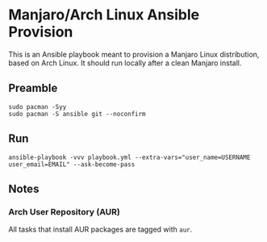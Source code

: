 # Manjaro/Arch Linux Ansible Provision

This is an Ansible playbook meant to provision a Manjaro Linux distribution,
based on Arch Linux. It should run locally after a clean Manjaro install.

## Preamble
```
sudo pacman -Syy
sudo pacman -S ansible git --noconfirm
```

## Run
```
ansible-playbook -vvv playbook.yml --extra-vars="user_name=USERNAME user_email=EMAIL" --ask-become-pass
```

## Notes

### Arch User Repository (AUR)
All tasks that install AUR packages are tagged with `aur`.
